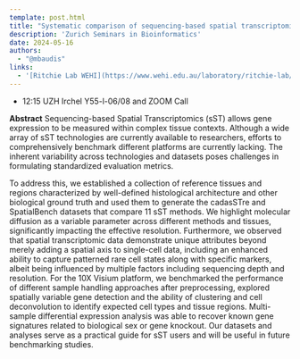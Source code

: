 ```yaml
---
template: post.html
title: "Systematic comparison of sequencing-based spatial transcriptomic methods with cadasSTre and SpatialBench<br/>Prof Matthew Ritchie, Epigenetics and Development Division (WEHI)"
description: 'Zurich Seminars in Bioinformatics'
date: 2024-05-16
authors:
  - "@mbaudis"
links:
  - '[Ritchie Lab WEHI](https://www.wehi.edu.au/laboratory/ritchie-lab/)'
---
```


* 12:15 UZH Irchel Y55-l-06/08 and ZOOM Call

**Abstract** Sequencing-based Spatial Transcriptomics (sST) allows gene expression to be measured within complex tissue contexts. Although a wide array of sST technologies are currently available to researchers, efforts to comprehensively benchmark different platforms are currently lacking. The inherent variability across technologies and datasets poses challenges in formulating standardized evaluation metrics.<!--more-->

To address this, we established a collection of reference tissues and regions characterized by well-defined histological architecture and other biological ground truth and used them to generate the cadasSTre and SpatialBench datasets that compare 11 sST methods. We highlight molecular diffusion as a variable parameter across different methods and tissues, significantly impacting the effective resolution. Furthermore, we observed that spatial transcriptomic data demonstrate unique attributes beyond merely adding a spatial axis to single-cell data, including an enhanced ability to capture patterned rare cell states along with specific markers, albeit being influenced by multiple factors including sequencing depth and resolution. For the 10X Visium platform, we benchmarked the performance of different sample handling approaches after preprocessing, explored spatially variable gene detection and the ability of clustering and cell deconvolution to identify expected cell types and tissue regions. Multi-sample differential expression analysis was able to recover known gene signatures related to biological sex or gene knockout. Our datasets and analyses serve as a practical guide for sST users and will be useful in future benchmarking studies.